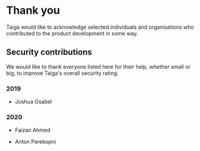 # Thank you

Taiga would like to acknowledge selected individuals and organisations who
contributed to the product development in some way.

## Security contributions

We would like to thank everyone listed here for their help, whether small or
big, to improve Taiga's overall security rating.

### 2019

- Joshua Osabel

### 2020

- Faizan Ahmed

- Anton Perekopni
